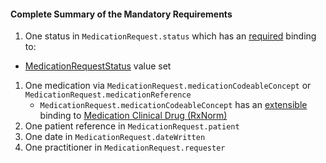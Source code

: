 #### Complete Summary of the Mandatory Requirements

1.  One status in `MedicationRequest.status` which has an [required](http://build.fhir.org/terminologies.html#required) binding to:
-   [MedicationRequestStatus] value set
1.  One medication via `MedicationRequest.medicationCodeableConcept` or `MedicationRequest.medicationReference`   
     -  `MedicationRequest.medicationCodeableConcept` has an [extensible](http://build.fhir.org/terminologies.html#extensible) binding to [Medication Clinical Drug (RxNorm)]
1.  One patient reference in `MedicationRequest.patient`
1.  One date in `MedicationRequest.dateWritten`
1.  One practitioner in `MedicationRequest.requester`


  [Medication Clinical Drug (RxNorm)]: valueset-us-core-medication-codes.html
  [MedicationRequestStatus]: http://build.fhir.org/valueset-medication-request-status.html
[MedicationStatementStatus]: http://build.fhir.org/valueset-medication-statement-status.html
